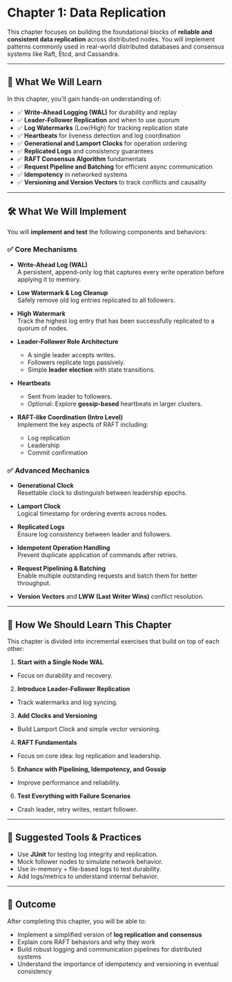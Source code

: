 # Chapter 1: Data Replication

This chapter focuses on building the foundational blocks of **reliable and consistent data replication** across distributed nodes. You will implement patterns commonly used in real-world distributed databases and consensus systems like Raft, Etcd, and Cassandra.

---

## 🎯 What We Will Learn

In this chapter, you'll gain hands-on understanding of:

- ✅ **Write-Ahead Logging (WAL)** for durability and replay
- ✅ **Leader-Follower Replication** and when to use quorum
- ✅ **Log Watermarks** (Low/High) for tracking replication state
- ✅ **Heartbeats** for liveness detection and log coordination
- ✅ **Generational and Lamport Clocks** for operation ordering
- ✅ **Replicated Logs** and consistency guarantees
- ✅ **RAFT Consensus Algorithm** fundamentals
- ✅ **Request Pipeline and Batching** for efficient async communication
- ✅ **Idempotency** in networked systems
- ✅ **Versioning and Version Vectors** to track conflicts and causality

---

## 🛠 What We Will Implement

You will **implement and test** the following components and behaviors:

### ✅ Core Mechanisms

- **Write-Ahead Log (WAL)**  
  A persistent, append-only log that captures every write operation before applying it to memory.

- **Low Watermark & Log Cleanup**  
  Safely remove old log entries replicated to all followers.

- **High Watermark**  
  Track the highest log entry that has been successfully replicated to a quorum of nodes.

- **Leader-Follower Role Architecture**
  - A single leader accepts writes.
  - Followers replicate logs passively.
  - Simple **leader election** with state transitions.

- **Heartbeats**
  - Sent from leader to followers.
  - Optional: Explore **gossip-based** heartbeats in larger clusters.

- **RAFT-like Coordination (Intro Level)**  
  Implement the key aspects of RAFT including:
  - Log replication
  - Leadership
  - Commit confirmation

### ✅ Advanced Mechanics

- **Generational Clock**  
  Resettable clock to distinguish between leadership epochs.

- **Lamport Clock**  
  Logical timestamp for ordering events across nodes.

- **Replicated Logs**  
  Ensure log consistency between leader and followers.

- **Idempotent Operation Handling**  
  Prevent duplicate application of commands after retries.

- **Request Pipelining & Batching**  
  Enable multiple outstanding requests and batch them for better throughput.

- **Version Vectors** and **LWW (Last Writer Wins)** conflict resolution.

---

## 📘 How We Should Learn This Chapter

This chapter is divided into incremental exercises that build on top of each other:

1. **Start with a Single Node WAL**
  - Focus on durability and recovery.

2. **Introduce Leader-Follower Replication**
  - Track watermarks and log syncing.

3. **Add Clocks and Versioning**
  - Build Lamport Clock and simple vector versioning.

4. **RAFT Fundamentals**
  - Focus on core idea: log replication and leadership.

5. **Enhance with Pipelining, Idempotency, and Gossip**
  - Improve performance and reliability.

6. **Test Everything with Failure Scenarios**
  - Crash leader, retry writes, restart follower.

---

## 🧪 Suggested Tools & Practices

- Use **JUnit** for testing log integrity and replication.
- Mock follower nodes to simulate network behavior.
- Use in-memory + file-based logs to test durability.
- Add logs/metrics to understand internal behavior.

---

## 🚀 Outcome

After completing this chapter, you will be able to:

- Implement a simplified version of **log replication and consensus**
- Explain core RAFT behaviors and why they work
- Build robust logging and communication pipelines for distributed systems
- Understand the importance of idempotency and versioning in eventual consistency
